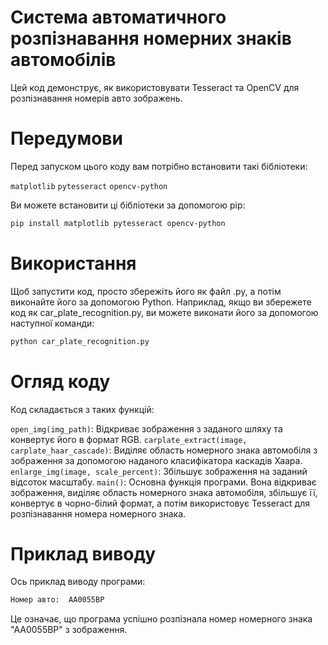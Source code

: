# Система автоматичного розпізнавання номерних знаків автомобілів
Цей код демонструє, як використовувати Tesseract та OpenCV для розпізнавання номерів авто зображень.

# Передумови
Перед запуском цього коду вам потрібно встановити такі бібліотеки:

`matplotlib`
`pytesseract`
`opencv-python`

Ви можете встановити ці бібліотеки за допомогою pip:
``` bash
pip install matplotlib pytesseract opencv-python
```
# Використання
Щоб запустити код, просто збережіть його як файл .py, а потім виконайте його за допомогою Python. Наприклад, якщо ви збережете код як car_plate_recognition.py, ви можете виконати його за допомогою наступної команди:
```bash
python car_plate_recognition.py
```
# Огляд коду
Код складається з таких функцій:

`open_img(img_path)`: Відкриває зображення з заданого шляху та конвертує його в формат RGB.
`carplate_extract(image, carplate_haar_cascade)`: Виділяє область номерного знака автомобіля з зображення за допомогою наданого класифікатора каскадів Хаара.
`enlarge_img(image, scale_percent)`: Збільшує зображення на заданий відсоток масштабу.
`main()`: Основна функція програми. Вона відкриває зображення, виділяє область номерного знака автомобіля, збільшує її, конвертує в чорно-білий формат, а потім використовує Tesseract для розпізнавання номера номерного знака.
# Приклад виводу
Ось приклад виводу програми:
``` bash
Номер авто:  АА0055ВР
```
Це означає, що програма успішно розпізнала номер номерного знака "АА0055ВР" з зображення.

